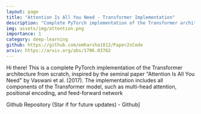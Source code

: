 ```yaml
---
layout: page
title: "Attention Is All You Need - Transformer Implementation"
description: "Complete PyTorch implementation of the Transformer architecture"
img: assets/img/attention.png
importance: 1
category: deep-learning
github: https://github.com/emharsha1812/Paper2sCode
arxiv: https://arxiv.org/abs/1706.03762
---
```



Hi there! This is a complete PyTorch implementation of the Transformer architecture from scratch, inspired by the seminal paper "Attention Is All You Need" by Vaswani et al. (2017). The implementation includes all components of the Transformer model, such as multi-head attention, positional encoding, and feed-forward network

Github Repository (Star if for future updates) - Github]